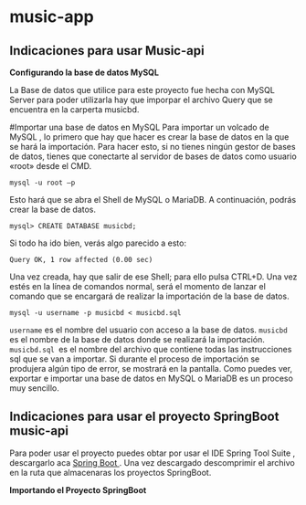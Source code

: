 # music-app
## Indicaciones para usar Music-api

**Configurando la base de datos MySQL**

La Base de datos que utilice para este proyecto fue hecha con MySQL Server para poder utilizarla hay que imporpar el archivo Query que se encuentra en la carperta musicbd.

#Importar una base de datos en MySQL 
Para importar un volcado de MySQL , lo primero que hay que hacer es crear la base de datos en la que se hará la importación. Para hacer esto, si no tienes ningún gestor de bases de datos, tienes que conectarte al servidor de bases de datos como usuario «root» desde el CMD.
```
mysql -u root –p
```

Esto hará que se abra el Shell de MySQL o MariaDB. A continuación, podrás crear la base de datos.
```
mysql> CREATE DATABASE musicbd;
```

Si todo ha ido bien, verás algo parecido a esto:
```
Query OK, 1 row affected (0.00 sec)
```

Una vez creada, hay que salir de ese Shell; para ello pulsa CTRL+D. Una vez estés en la línea de comandos normal, será el momento de lanzar el comando que se encargará de realizar la importación de la base de datos.

```
mysql -u username -p musicbd < musicbd.sql
```
`username` es el nombre del usuario con acceso a la base de datos.
`musicbd` es el nombre de la base de datos donde se realizará la importación.
`musicbd.sql `es el nombre del archivo que contiene todas las instrucciones sql que se van a importar.
Si durante el proceso de importación se produjera algún tipo de error, se mostrará en la pantalla. Como puedes ver, exportar e importar una base de datos en MySQL o MariaDB es un proceso muy sencillo.


## Indicaciones para usar el proyecto SpringBoot music-api

Para poder usar el proyecto puedes obtar por usar el IDE Spring Tool Suite , descargarlo aca  [Spring Boot ](https://spring.io/tools).
Una vez descargado descomprimir el archivo en la ruta que almacenaras los proyectos SpringBoot.

**Importando el Proyecto SpringBoot**


